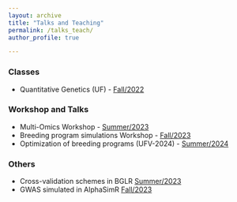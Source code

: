 ```yaml
---
layout: archive
title: "Talks and Teaching"
permalink: /talks_teach/
author_profile: true

---
```



### Classes

- Quantitative Genetics (UF) - [Fall/2022](talks_teach/QuantGen/index.md)

### Workshop and Talks 

- Multi-Omics Workshop - [Summer/2023](talks_teach/Multi_Omics23/index.md)
- Breeding program simulations Workshop - [Fall/2023](talks_teach/AlphasimR/index.md)
- Optimization of breeding programs (UFV-2024) - [Summer/2024](talks_teach/SimulationsUFV_2024/index.md)

### Others

- Cross-validation schemes in BGLR [Summer/2023](talks_teach/CV_BGLR/index.md)
- GWAS simulated in AlphaSimR [Fall/2023](talks_teach/Mol_Markers_2023/index.md)
